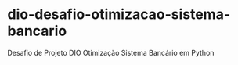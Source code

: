 # dio-desafio-otimizacao-sistema-bancario
 Desafio de Projeto DIO Otimização Sistema Bancário em Python

